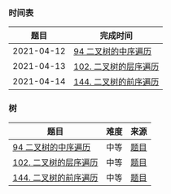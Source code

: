 ### 时间表

|  题目  | 完成时间 |
|  ----  | ---- | 
| 2021-04-12 | [94 二叉树的中序遍历](src/Q92.java) |
| 2021-04-13 | [102. 二叉树的层序遍历](src/Q102.java) |
| 2021-04-14 | [144. 二叉树的前序遍历](src/Q104.java) |

### 树

|  题目   | 难度  | 来源 |
|  ----  | ----  | ----  |
| [94 二叉树的中序遍历](src/Q92.java)  | 中等 | [题目](https://leetcode-cn.com/problems/binary-tree-inorder-traversal/)
| [102. 二叉树的层序遍历](src/Q102.java) | 中等 | [题目](https://leetcode-cn.com/problems/binary-tree-level-order-traversal/)
| [144. 二叉树的前序遍历](src/Q104.java) | 中等 | [题目](https://leetcode-cn.com/problems/binary-tree-preorder-traversal/)

